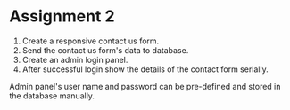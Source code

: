 # Assignment 2

1. Create a responsive contact us form.
2. Send the contact us form's data to database.
3. Create an admin login panel.
4. After successful login show the details of the contact form serially.

Admin panel's user name and password can be pre-defined and stored in the database manually.
